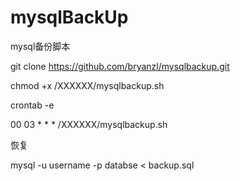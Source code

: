 # mysqlBackUp
mysql备份脚本

git clone https://github.com/bryanzl/mysqlbackup.git

chmod +x /XXXXXX/mysqlbackup.sh

crontab -e

00 03 * * * /XXXXXX/mysqlbackup.sh

恢复

mysql -u username -p databse < backup.sql
